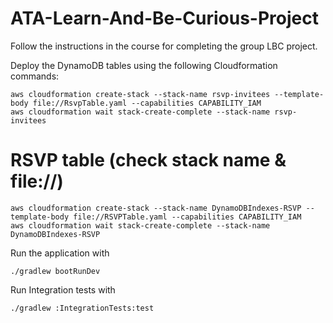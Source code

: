 # ATA-Learn-And-Be-Curious-Project

Follow the instructions in the course for completing the group LBC project.

Deploy the DynamoDB tables using the following Cloudformation commands:

```
aws cloudformation create-stack --stack-name rsvp-invitees --template-body file://RsvpTable.yaml --capabilities CAPABILITY_IAM
aws cloudformation wait stack-create-complete --stack-name rsvp-invitees
```

# RSVP table (check stack name & file://)
```
aws cloudformation create-stack --stack-name DynamoDBIndexes-RSVP --template-body file://RSVPTable.yaml --capabilities CAPABILITY_IAM
aws cloudformation wait stack-create-complete --stack-name DynamoDBIndexes-RSVP

```

Run the application with

```
./gradlew bootRunDev
```

Run Integration tests with
```
./gradlew :IntegrationTests:test
```